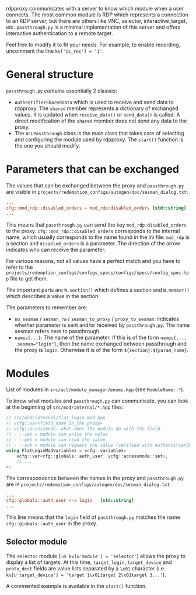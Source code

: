 rdpproxy communicates with a server to know which module when a user connects. The most common module is RDP which represents a connection to an RDP server, but there are others like VNC, selector, interactive_target, etc. `passthrough.py` is a minimal implementation of this server and offers interactive authentication to a remote target.

Feel free to modify it to fit your needs. For example, to enable recording, uncomment the line `kv['is_rec'] = '1'`.


# General structure

`passthrough.py` contains essentially 2 classes:

- `AuthentifierSharedData` which is used to receive and send data to rdpproxy. The `shared` member represents a dictionary of exchanged values. It is updated when `receive_data()` or `send_data()` is called. A direct modification of the `shared` member does not send any data to the proxy.
- The `ACLPassthrough` class is the main class that takes care of selecting and configuring the module used by rdpproxy. The `start()` function is the one you should modify.


# Parameters that can be exchanged

The values that can be exchanged between the proxy and `passthrough.py` are visible in `projects/redemption_configs/autogen/doc/sesman_dialog.txt`:

```ini
...
cfg::mod_rdp::disabled_orders ⇐ mod_rdp:disabled_orders [std::string]
...
```

This means that `passthrough.py` can send the key `mod_rdp:disabled_orders` to the proxy. `cfg::mod_rdp::disabled_orders` corresponds to the internal name, which usually corresponds to the name found in the ini file: `mod_rdp` is a section and `disabled_orders` is a parameter. The direction of the arrow indicates who can receive the parameter.

For various reasons, not all values have a perfect match and you have to refer to the `projects/redemption_configs/configs_specs/configs/specs/config_spec.hpp` file to get them.

The important parts are `W.section()` which defines a section and `W.member()` which describes a value in the section.

The parameters to remember are:

- `no_sesman` / `sesman_rw` / `sesman_to_proxy` / `proxy_to_sesman`: indicates whether parameter is sent and/or received by `passthrough.py`. The name sesman refers here to passthrough.
- `names{...}`: The name of the parameter. If this is of the form `names{..., .sesman="login"}`, then the name exchanged between passthrough and the proxy is `login`. Otherwise it is of the form `${section}:${param_name}`.


# Modules

List of modules in `src/acl/module_manager/enums.hpp` (see `ModuleName::*`).

To know what modules and `passthrough.py` can communicate, you can look at the beginning of `src/mod/internal/*.hpp` files:

```cpp
// src/mod/internal/flat_login_mod.hpp
// vcfg::var<field_name_in_the_proxy>
// vcfg::accessmode: what does the module do with the field
// - ::set = module can write the value
// - ::get = module can read the value
// - ::ask = module can request the value (verified with AuthentifierSharedData.is_asked() in passthrough.py)
using FlatLoginModVariables = vcfg::variables<
    vcfg::var<cfg::globals::auth_user, vcfg::accessmode::set>,
    // ...
>;
```

The correspondence between the names in the proxy and `passthrough.py` are in `projects/redemption_configs/autogen/doc/sesman_dialog.txt`

```ini
...
cfg::globals::auth_user <-> login   [std::string]
...
```

This line means that the `login` field of `passthrough.py` matches the name `cfg::globals::auth_user` in the proxy.

## Selector module

The `selector` module (i.e. `kv[u'module'] = 'selector'`) allows the proxy to display a list of targets. At this time, `target_login`, `target_device` and `proto_dest` fields are value lists separated by a `\x01` character (i.e. `kv[u'target_device'] = 'target 1\x01target 2\x01target 3...'`).

A commented example is available in the `start()` function.
